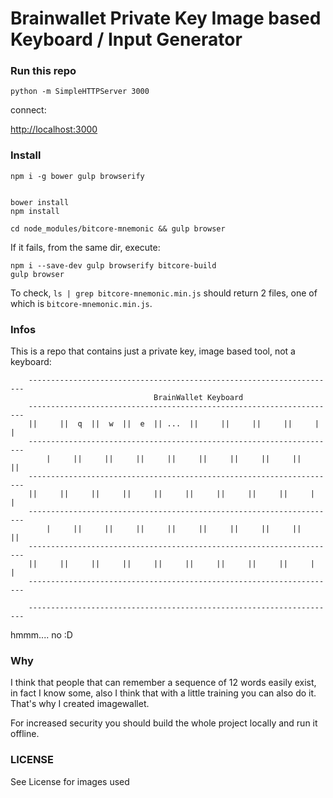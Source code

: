 # Brainwallet Private Key Image based Keyboard / Input Generator

### Run this repo

    python -m SimpleHTTPServer 3000

connect:

<http://localhost:3000>


### Install

    npm i -g bower gulp browserify


    bower install
    npm install

    cd node_modules/bitcore-mnemonic && gulp browser

If it fails, from the same dir, execute:

    npm i --save-dev gulp browserify bitcore-build
    gulp browser

To check, `ls | grep bitcore-mnemonic.min.js` should return 2 files, one of which is `bitcore-mnemonic.min.js`.

### Infos


This is a repo that contains just a private key, image based tool, not a keyboard:


        ---------------------------------------------------------------------
                                    BrainWallet Keyboard
        ---------------------------------------------------------------------
        ||     ||  q  ||  w  ||  e  || ...  ||     ||     ||     ||     |     |
        ---------------------------------------------------------------------
            |     ||     ||     ||     ||     ||     ||     ||     ||     ||
        ---------------------------------------------------------------------
        ||     ||     ||     ||     ||     ||     ||     ||     ||     |     |
        ---------------------------------------------------------------------
            |     ||     ||     ||     ||     ||     ||     ||     ||     ||
        ---------------------------------------------------------------------
        ||     ||     ||     ||     ||     ||     ||     ||     ||     |     |
        ---------------------------------------------------------------------

        ---------------------------------------------------------------------



hmmm.... no :D

### Why

I think that people that can remember a sequence of 12 words easily exist, in fact I know some, also I think that with a little training you can also do it. That's why I created imagewallet.

For increased security you should build the whole project locally and run it offline.

### LICENSE

See License for images used
